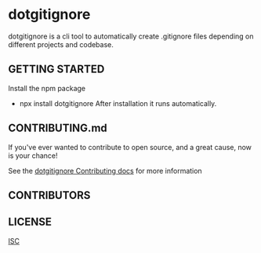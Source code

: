# dotgitignore
dotgitignore is  a cli tool to automatically create .gitignore files depending on different projects and codebase.

## GETTING STARTED
 Install the npm package
 - npx install dotgitignore
After installation it runs automatically. 
 
## CONTRIBUTING.md 
If you've ever wanted to contribute to open source, and a great cause, now is your chance!

See the [dotgitignore Contributing docs](https://github.com/Teencodeprojects/dotgitignore/blob/main/CONTRIBUTING.md) for more information

## CONTRIBUTORS


## LICENSE
[ISC](LICENSE)